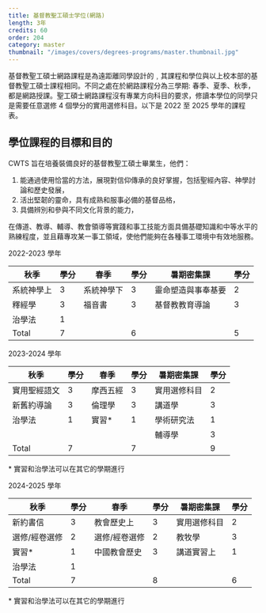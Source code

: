 ```yaml
---
title: 基督教聖工碩士学位(網路)
length: 3年
credits: 60
order: 204
category: master
thumbnail: "/images/covers/degrees-programs/master.thumbnail.jpg"
---
```


基督教聖工碩士網路課程是為遠距離同學設計的﹐其課程和學位與以上校本部的基督教聖工碩士課程相同。不同之處在於網路課程分為三學期: 春季、夏季、秋季，都是網路授課。聖工碩士網路課程沒有專業方向科目的要求，修讀本學位的同學只是需要任意選修 4 個學分的實用選修科目。以下是 2022 至 2025 學年的課程表。

## 學位課程的目標和目的

CWTS 旨在培養裝備良好的基督教聖工碩士畢業生，他們：

1. 能通過使用恰當的方法，展現對信仰傳承的良好掌握，包括聖經內容、神學討論和歷史發展，
2. 活出堅韌的靈命，具有成熟和服事必備的基督品格，
3. 具備辨別和參與不同文化背景的能力，

在傳道、教導、輔導、教會領導等實踐和事工技能方面具備基礎知識和中等水平的熟練程度，並且藉專攻某一事工領域，使他們能夠在各種事工環境中有效地服務。

2022-2023 學年

| 秋季       | 學分 | 春季       | 學分 | 暑期密集課         | 學分 |
| ---------- | ---- | ---------- | ---- | ------------------ | ---- |
| 系統神學上 | 3    | 系統神學下 | 3    | 靈命塑造與事奉基要 | 2    |
| 釋經學     | 3    | 福音書     | 3    | 基督教教育導論     | 3    |
| 治學法     | 1    |            |      |                    |      |
| Total      | 7    |            | 6    |                    | 5    |

2023-2024 學年

| 秋季         | 學分 | 春季     | 學分 | 暑期密集課   | 學分 |
| ------------ | ---- | -------- | ---- | ------------ | ---- |
| 實用聖經語文 | 3    | 摩西五經 | 3    | 實用選修科目 | 2    |
| 新舊約導論   | 3    | 倫理學   | 3    | 講道學       | 3    |
| 治學法       | 1    | 實習\*   | 1    | 學術研究法   | 1    |
|              |      |          |      | 輔導學       | 3    |
| Total        | 7    |          | 7    |              | 9    |

\* 實習和治學法可以在其它的學期進行

2024-2025 學年

| 秋季          | 學分 | 春季          | 學分 | 暑期密集課   | 學分 |
| ------------- | ---- | ------------- | ---- | ------------ | ---- |
| 新約書信      | 3    | 教會歷史上    | 3    | 實用選修科目 | 2    |
| 選修/經卷選修 | 2    | 選修/經卷選修 | 2    | 教牧學       | 3    |
| 實習\*        | 1    | 中國教會歷史  | 3    | 講道實習上   | 1    |
| 治學法        | 1    |               |      |              |      |
| Total         | 7    |               | 8    |              | 6    |

\* 實習和治學法可以在其它的學期進行
